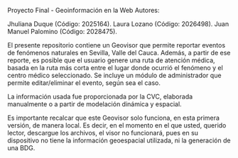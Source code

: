 Proyecto Final - Geoinformación en la Web
Autores: 

Jhuliana Duque (Código: 2025164).
Laura Lozano (Código: 2026498).
Juan Manuel Palomino (Código: 2028475).

El presente repositorio contiene un Geovisor que permite reportar eventos de fenómenos naturales en Sevilla, Valle del Cauca. Además, a partir de ese reporte, es posible que el usuario genere una ruta de atención médica, basada en la ruta más corta entre el lugar donde ocurrió el fenómeno y el centro médico seleccionado. Se incluye un módulo de administrador que permite editar/eliminar el evento, según sea el caso.

La información usada fue proporcionada por la CVC, elaborada manualmente o a partir de modelación dinámica y espacial.

Es importante recalcar que este Geovisor solo funciona, en esta primera versión, de manera local. Es decir, en el momento en el que usted, querido lector, descargue los archivos, el visor no funcionará, pues en su dispositivo no tiene la información geoespacial utilizada, ni la generación de una BDG.
